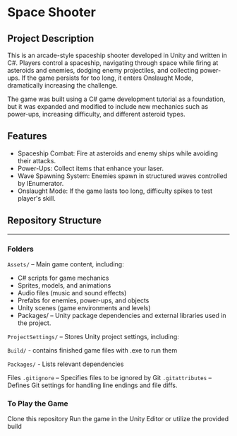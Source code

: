 # Space Shooter
## Project Description
This is an arcade-style spaceship shooter developed in Unity and written in C#. Players control a spaceship, navigating through space while firing at asteroids and enemies, dodging enemy projectiles, and collecting power-ups. If the game persists for too long, it enters Onslaught Mode, dramatically increasing the challenge.

The game was built using a C# game development tutorial as a foundation, but it was expanded and modified to include new mechanics such as power-ups, increasing difficulty, and different asteroid types.

## Features
- Spaceship Combat: Fire at asteroids and enemy ships while avoiding their attacks.
- Power-Ups: Collect items that enhance your laser.
- Wave Spawning System: Enemies spawn in structured waves controlled by IEnumerator.
- Onslaught Mode: If the game lasts too long, difficulty spikes to test player's skill.

## Repository Structure
---
### Folders
```Assets/``` – Main game content, including:

- C# scripts for game mechanics
- Sprites, models, and animations
- Audio files (music and sound effects)
- Prefabs for enemies, power-ups, and objects
- Unity scenes (game environments and levels)
- Packages/ – Unity package dependencies and external libraries used in the project.

```ProjectSettings/``` – Stores Unity project settings, including:

```Build/``` - contains finished game files with .exe to run them

```Packages/``` - Lists relevant dependencies

Files
```.gitignore``` – Specifies files to be ignored by Git
```.gitattributes``` – Defines Git settings for handling line endings and file diffs.

### To Play the Game
Clone this repository
Run the game in the Unity Editor or utilize the provided build
